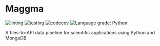 
# Maggma
[![linting](https://github.com/materialsproject/maggma/workflows/linting/badge.svg)](https://github.com/materialsproject/maggma/actions?query=workflow%3Alinting) [![testing](https://github.com/materialsproject/maggma/workflows/testing/badge.svg)](https://github.com/materialsproject/maggma/actions?query=workflow%3Atesting) [![codecov](https://codecov.io/gh/materialsproject/maggma/branch/master/graph/badge.svg)](https://codecov.io/gh/materialsproject/maggma) [![Language grade: Python](https://img.shields.io/lgtm/grade/python/g/materialsproject/maggma.svg?logo=lgtm&logoWidth=18)](https://lgtm.com/projects/g/materialsproject/maggma/context:python)

A files-to-API data pipeline for scientific applications using Python and MongoDB
